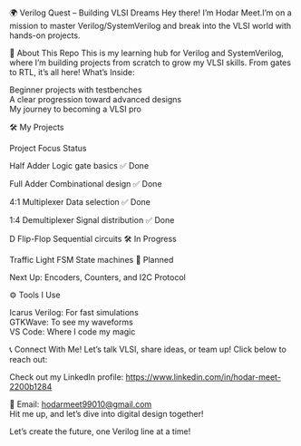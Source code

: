 🌍 Verilog Quest – Building VLSI Dreams
Hey there! I’m Hodar Meet.I’m on a mission to master Verilog/SystemVerilog and break into the VLSI world with hands-on projects.


🚀 About This Repo
This is my learning hub for Verilog and SystemVerilog, where I’m building projects from scratch to grow my VLSI skills. From gates to RTL, it’s all here!
What’s Inside:  

Beginner projects with testbenches  
A clear progression toward advanced designs  
My journey to becoming a VLSI pro


🛠️ My Projects



Project
Focus
Status



Half Adder
Logic gate basics
✅ Done


Full Adder
Combinational design
✅ Done


4:1 Multiplexer
Data selection
✅ Done


1:4 Demultiplexer
Signal distribution
✅ Done


D Flip-Flop
Sequential circuits
🛠️ In Progress


Traffic Light FSM
State machines
📅 Planned


Next Up: Encoders, Counters, and I2C Protocol  

⚙️ Tools I Use

Icarus Verilog: For fast simulations  
GTKWave: To see my waveforms  
VS Code: Where I code my magic


📞 Connect With Me!
Let’s talk VLSI, share ideas, or team up! Click below to reach out:  

Check out my LinkedIn profile: https://www.linkedin.com/in/hodar-meet-2200b1284
  


📧 Email: hodarmeet99010@gmail.com  
Hit me up, and let’s dive into digital design together!  

Let’s create the future, one Verilog line at a time!
